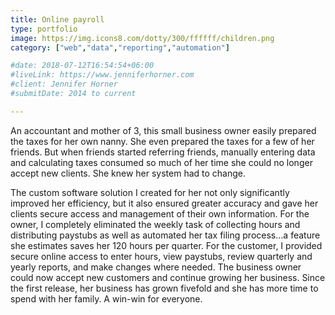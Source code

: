 ```yaml
---
title: Online payroll
type: portfolio
image: https://img.icons8.com/dotty/300/ffffff/children.png
category: ["web","data","reporting","automation"]

#date: 2018-07-12T16:54:54+06:00
#liveLink: https://www.jenniferhorner.com
#client: Jennifer Horner
#submitDate: 2014 to current

---
```

An accountant and mother of 3, this small business owner easily prepared the taxes for her own nanny. She even prepared the taxes for a few of her friends.  But when friends started referring friends, manually entering data and calculating taxes consumed so much of her time she could no longer accept new clients. She knew her system had to change.

The custom software solution I created for her not only significantly improved her efficiency, but it also ensured greater accuracy and gave her clients secure access and management of their own information.  For the owner, I completely eliminated the weekly task of collecting hours and distributing paystubs as well as automated her tax filing process…a feature she estimates saves her 120 hours per quarter. For the customer, I provided secure online access to enter hours, view paystubs, review quarterly and yearly reports, and make changes where needed.  The business owner could now accept new customers and continue growing her business.  Since the first release, her business has grown fivefold and she has more time to spend with her family. A win-win for everyone.


